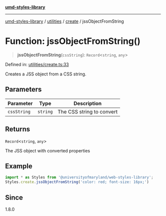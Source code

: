 [**umd-styles-library**](../../../../README.md)

***

[umd-styles-library](../../../../modules.md) / [utilities](../../../README.md) / [create](../README.md) / jssObjectFromString

# Function: jssObjectFromString()

> **jssObjectFromString**(`cssString`): `Record`\<`string`, `any`\>

Defined in: [utilities/create.ts:33](https://github.com/UMD-Digital/design-system/blob/8c958a0419ab79ba8bcba0aabd12f79a69ac5834/packages/styles/source/utilities/create.ts#L33)

Creates a JSS object from a CSS string.

## Parameters

| Parameter | Type | Description |
| ------ | ------ | ------ |
| `cssString` | `string` | The CSS string to convert |

## Returns

`Record`\<`string`, `any`\>

The JSS object with converted properties

## Example

```typescript
import * as Styles from '@universityofmaryland/web-styles-library';
Styles.create.jssObjectFromString('color: red; font-size: 16px;')
```

## Since

1.8.0
